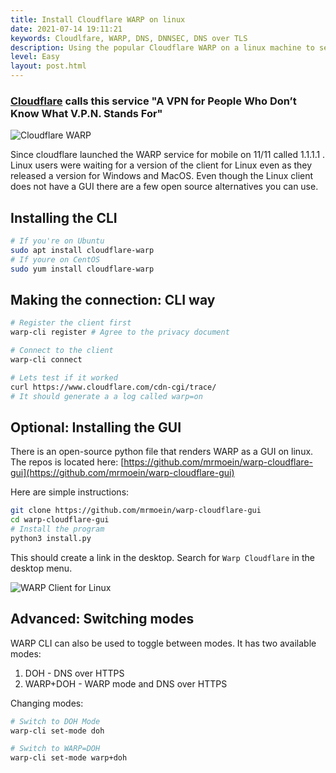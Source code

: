 ```yaml
---
title: Install Cloudflare WARP on linux
date: 2021-07-14 19:11:21
keywords: Cloudlfare, WARP, DNS, DNNSEC, DNS over TLS
description: Using the popular Cloudflare WARP on a linux machine to secure your network traffic.
level: Easy
layout: post.html
---
```


### [Cloudflare](https://blog.cloudflare.com/1111-warp-better-vpn/) calls this service "A VPN for People Who Don’t Know What V.P.N. Stands For"

![Cloudflare WARP](https://res.cloudinary.com/poorna/image/upload/c_scale,w_700/v1626270971/my-blog/Screenshot_2021-07-14_at_19-25-09_1_1_1_1_The_free_app_that_makes_your_Internet_faster.png)

Since cloudflare launched the WARP service for mobile on 11/11 called 1.1.1.1 . Linux users were waiting for a version of the client for Linux even as they released a version for Windows and MacOS. Even though the Linux client does not have a GUI there are a few open source alternatives you can use.

## Installing the CLI
```sh
# If you're on Ubuntu
sudo apt install cloudflare-warp
# If youre on CentOS
sudo yum install cloudflare-warp
```

## Making the connection: CLI way
```sh
# Register the client first
warp-cli register # Agree to the privacy document

# Connect to the client
warp-cli connect

# Lets test if it worked
curl https://www.cloudflare.com/cdn-cgi/trace/
# It should generate a a log called warp=on

```

## Optional: Installing the GUI


There is an open-source python file that renders WARP as a GUI on linux. 
The repos is located here: [https://github.com/mrmoein/warp-cloudflare-gui](https://github.com/mrmoein/warp-cloudflare-gui)

Here are simple instructions:
```sh
git clone https://github.com/mrmoein/warp-cloudflare-gui
cd warp-cloudflare-gui
# Install the program
python3 install.py
```
This should create a link in the desktop. Search for `Warp Cloudflare` in the desktop menu.

![WARP Client for Linux](https://raw.githubusercontent.com/mrmoein/warp-cloudflare-gui/main/icons/Screenshot.png)

## Advanced: Switching modes
WARP CLI can also be used to toggle between modes. 
It has two available modes:
1. DOH - DNS over HTTPS
2. WARP+DOH - WARP mode and DNS over HTTPS

Changing modes:
```sh
# Switch to DOH Mode
warp-cli set-mode doh

# Switch to WARP=DOH
warp-cli set-mode warp+doh
```

